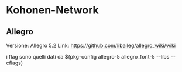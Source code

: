 # Kohonen-Network

## Allegro
Versione: Allegro 5.2
Link: https://github.com/liballeg/allegro_wiki/wiki

i flag sono quelli dati da $(pkg-config allegro-5 allegro_font-5 --libs --cflags)
